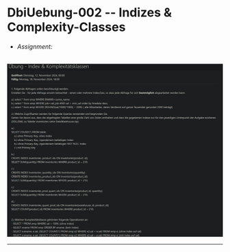 # DbiUebung-002 -- Indizes & Complexity-Classes

- ###### Assignment:  
![assignment](./assignment/DBIassignment.png)

---  

